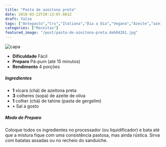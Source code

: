 ```yaml
---
title: "Pasta de azeitona preta"
date: 2018-03-22T20:13:07.601Z
draft: false
tags: ["Antepasto","Cru","Italiana","Dia a Dia","Vegana","Azeite","azeitona","azeitonas","patê"]
categories: ["Receitas"]
featured_image: "/post/pasta-de-azeitona-preta.deb84261.jpg"
---
```


![capa](/post/pasta-de-azeitona-preta.deb84261.jpg)

*   **Dificuldade** Fácil
*   **Preparo** Pá-pum (até 15 minutos)
*   **Rendimento** 4 porções

##### Ingredientes

*   **1** xícara (chá) de azeitona preta
*   **3** colheres (sopa) de azeite de oliva
*   **1** colher (chá) de tahine (pasta de gergelim)
*   • Sal a gosto

##### Modo de Preparo

Coloque todos os ingredientes no processador (ou liquidificador) e bata até que a mistura fique com uma consistência pastosa, mas ainda rústica. Sirva com batatas assadas ou no recheio do sanduíche.
